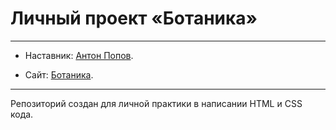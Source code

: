 # Личный проект «Ботаника»

---

* Наставник: [Антон Попов](https://github.com/ademaro).

* Сайт: [Ботаника](https://redshucov.github.io/botanyka/).

---

Репозиторий создан для личной практики в написании HTML и CSS кода.
